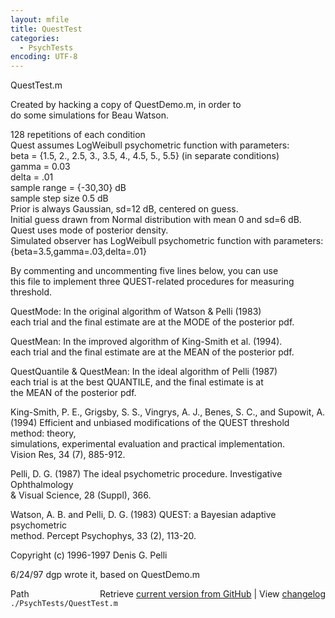 ```yaml
---
layout: mfile
title: QuestTest
categories:
  - PsychTests
encoding: UTF-8
---
```


QuestTest.m  

Created by hacking a copy of QuestDemo.m, in order to  
do some simulations for Beau Watson.  

128 repetitions of each condition  
Quest assumes LogWeibull psychometric function with parameters:  
beta = {1.5, 2., 2.5, 3., 3.5, 4., 4.5, 5., 5.5} (in separate conditions)  
gamma = 0.03  
delta = .01  
sample range = {-30,30} dB  
sample step size 0.5 dB  
Prior is always Gaussian, sd=12 dB, centered on guess.  
Initial guess drawn from Normal distribution with mean 0 and sd=6 dB.  
Quest uses mode of posterior density.  
Simulated observer has LogWeibull psychometric function with parameters:  
{beta=3.5,gamma=.03,delta=.01}  


By commenting and uncommenting five lines below, you can use  
this file to implement three QUEST-related procedures for measuring  
threshold.  

QuestMode: In the original algorithm of Watson & Pelli (1983)  
each trial and the final estimate are at the MODE of the posterior pdf.  

QuestMean: In the improved algorithm of King-Smith et al. (1994).  
each trial and the final estimate are at the MEAN of the posterior pdf.  

QuestQuantile & QuestMean: In the ideal algorithm of Pelli (1987)  
each trial is at the best QUANTILE, and the final estimate is at  
the MEAN of the posterior pdf.  

King-Smith, P. E., Grigsby, S. S., Vingrys, A. J., Benes, S. C., and Supowit, A.  
(1994) Efficient and unbiased modifications of the QUEST threshold method: theory,  
simulations, experimental evaluation and practical implementation.  
Vision Res, 34 (7), 885-912.  

Pelli, D. G. (1987) The ideal psychometric procedure. Investigative Ophthalmology  
& Visual Science, 28 (Suppl), 366.  

Watson, A. B. and Pelli, D. G. (1983) QUEST: a Bayesian adaptive psychometric  
method. Percept Psychophys, 33 (2), 113-20.  

Copyright (c) 1996-1997 Denis G. Pelli  

6/24/97  dgp    wrote it, based on QuestDemo.m  


<div class="code_header" style="text-align:right;">
  <span style="float:left;">Path&nbsp;&nbsp;</span> <span class="counter">Retrieve <a href=
  "https://raw.github.com/Psychtoolbox-3/Psychtoolbox-3/beta/./PsychTests/QuestTest.m">current version from GitHub</a> | View <a href=
  "https://github.com/Psychtoolbox-3/Psychtoolbox-3/commits/beta/./PsychTests/QuestTest.m">changelog</a></span>
</div>
<div class="code">
  <code>./PsychTests/QuestTest.m</code>
</div>
